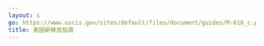 ```yaml
---
layout: s
go: https://www.uscis.gov/sites/default/files/document/guides/M-618_c.pdf
title: 美國新移民指南
---
```


